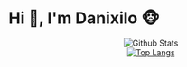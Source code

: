 <h1 aling="center">Hi 👋, I'm Danixilo 🐵</h1>
<div align="center">

![Github Stats](https://github-readme-stats.vercel.app/api?username=danixiloqq&count_private=true&show_icons=true)
<br>
[![Top Langs](https://github-readme-stats.vercel.app/api/top-langs/?username=danixiloqq&layout=compact)](https://github.com/anuraghazra/github-readme-stats)

<div>


